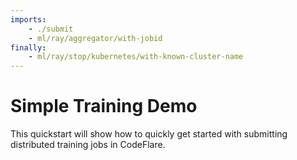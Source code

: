 ```yaml
---
imports:
    - ./submit
    - ml/ray/aggregator/with-jobid
finally:
    - ml/ray/stop/kubernetes/with-known-cluster-name
---
```


# Simple Training Demo

This quickstart will show how to quickly get started with submitting distributed training jobs in CodeFlare.
